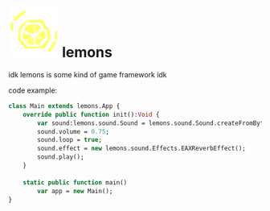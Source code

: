 # <img src="art/tmpLogo.png"/> lemons

idk lemons is some kind of game framework idk


code example:

```haxe
class Main extends lemons.App {
    override public function init():Void {
        var sound:lemons.sound.Sound = lemons.sound.Sound.createFromBytes(File.getBytes('D:\\dither me up.wav'));
        sound.volume = 0.75;
        sound.loop = true;
        sound.effect = new lemons.sound.Effects.EAXReverbEffect();
        sound.play();
    }

    static public function main()
        var app = new Main();
}
```